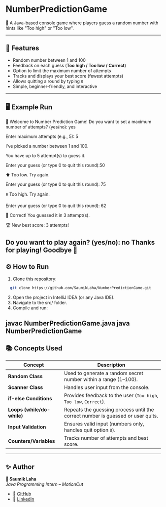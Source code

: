 # NumberPredictionGame
🎲 A Java-based console game where players guess a random number with hints like "Too high" or "Too low".

---
## 🚀 Features
- Random number between 1 and 100
- Feedback on each guess (**Too high / Too low / Correct**)
- Option to limit the maximum number of attempts
- Tracks and displays your best score (fewest attempts)
- Allows quitting a round by typing `0`
- Simple, beginner-friendly, and interactive

---
## 🖥️ Example Run 
🎲 Welcome to Number Prediction Game!
Do you want to set a maximum number of attempts? (yes/no): yes

Enter maximum attempts (e.g., 5): 5

I've picked a number between 1 and 100.

You have up to 5 attempt(s) to guess it.

Enter your guess (or type 0 to quit this round):50

⬆️ Too low.
Try again.

Enter your guess (or type 0 to quit this round): 75

⬇️ Too high.
Try again.

Enter your guess (or type 0 to quit this round): 62

🎉 Correct! You guessed it in 3 attempt(s).

🏆 New best score: 3 attempts!

Do you want to play again? (yes/no): no
Thanks for playing! Goodbye 👋
---
## ⚙️ How to Run  
1. Clone this repository:
```bash
  git clone https://github.com/SaumikLaha/NumberPredictionGame.git
```

2. Open the project in IntelliJ IDEA (or any Java IDE).
3. Navigate to the src/ folder.
4. Compile and run:

javac NumberPredictionGame.java
java NumberPredictionGame
---
## 📚 Concepts Used

| Concept                     | Description |
|-----------------------------|-------------|
| **Random Class**            | Used to generate a random secret number within a range (1–100). |
| **Scanner Class**           | Handles user input from the console. |
| **if-else Conditions**      | Provides feedback to the user (`Too high`, `Too low`, `Correct`). |
| **Loops (while/do-while)**  | Repeats the guessing process until the correct number is guessed or user quits. |
| **Input Validation**        | Ensures valid input (numbers only, handles quit option `0`). |
| **Counters/Variables**      | Tracks number of attempts and best score. |
---
## ✨ Author

**👤 Saumik Laha**  
*Java Programming Intern – MotionCut*

- 🔗 [GitHub](https://github.com/SaumikLaha)
- 💼 [LinkedIn](https://www.linkedin.com/in/saumik-laha-530883381/)  
